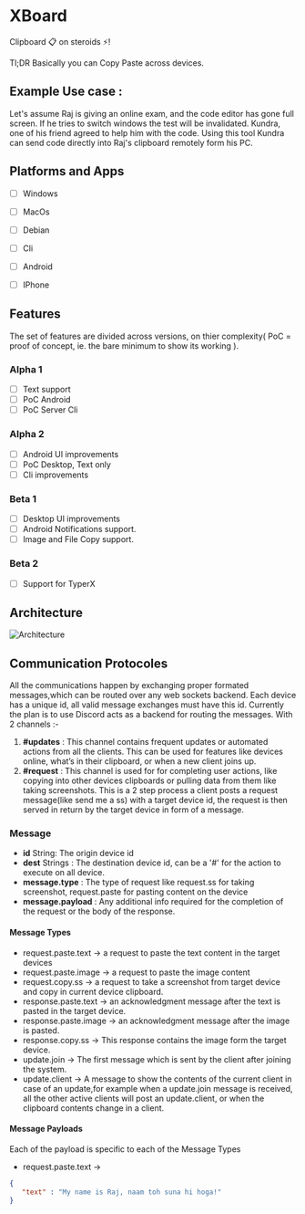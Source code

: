 # XBoard
Clipboard 📋 on steroids ⚡!

Tl;DR
Basically you can Copy Paste across devices.

## Example Use case :
Let's assume Raj is giving an online exam, and the code editor has gone full screen. If he tries to switch windows the test will be invalidated. 
Kundra, one of his friend agreed to help him with the code. Using this tool Kundra can send code directly into Raj's clipboard remotely form his PC.


## Platforms and Apps

- [ ] Windows 
- [ ] MacOs
- [ ] Debian 
- [ ] Cli
- [ ] Android 
- [ ] IPhone 


## Features
The set of features are divided across versions, on thier complexity( PoC = proof of concept, ie. the bare minimum to show its working ).

###  Alpha 1 
- [ ] Text support 
- [ ] PoC Android 
- [ ] PoC Server Cli 
### Alpha 2 
- [ ] Android UI improvements
- [ ] PoC Desktop, Text only 
- [ ] Cli improvements
### Beta 1
- [ ] Desktop UI improvements
- [ ] Android Notifications support.
- [ ] Image and File Copy support.
### Beta 2
- [ ] Support for TyperX


## Architecture 

![Architecture](https://user-images.githubusercontent.com/39855414/127747972-175420f6-53c7-44a3-8ccc-656d89641791.png)

## Communication Protocoles 

All the communications happen by exchanging proper formated messages,which can be routed over any web sockets backend.
Each device has a unique id, all valid message exchanges must have this id. 
Currently the plan is to use Discord acts as a backend for routing the messages. With 2 channels :- 

1. **#updates** : This channel contains frequent updates or automated actions from all the clients. This can be used for features like devices online, what’s in their clipboard, or when a new client joins up.
2. **#request** : This channel is used for for completing user actions, like copying into other devices clipboards or pulling data from them like taking screenshots. This is a 2 step process a client posts a request message(like send me a ss) with a target device id, the request is then served in return by the target device in form of a message.

### Message
- **id** String: The origin device id  
- **dest** Strings : The destination device id, can be a '#' for the action to execute on all device.  
- **message.type** : The type of request like request.ss for taking screenshot, request.paste for pasting content on the device  
- **message.payload** : Any additional info required for the completion of the request or the body of the response.

#### Message Types 
- request.paste.text -> a request to paste the text content in the target devices
- request.paste.image -> a request to paste the image content 
- request.copy.ss -> a request to take a screenshot from target device and copy in current device clipboard.
- response.paste.text -> an acknowledgment message after the text is pasted in the target device.
- response.paste.image -> an acknowledgment message after the image is pasted.
- response.copy.ss -> This response contains the image form the target device.
- update.join -> The first message which is sent by the client after joining the system.
- update.client -> A message to show the contents of the current client in case of an update,for example when a update.join message is received, all the other active clients will post an update.client, or when the clipboard contents change in a client.

#### Message Payloads 
Each of the payload is specific to each of the Message Types 
- request.paste.text -> 
```json 
{
   "text" : "My name is Raj, naam toh suna hi hoga!" 
}
```





